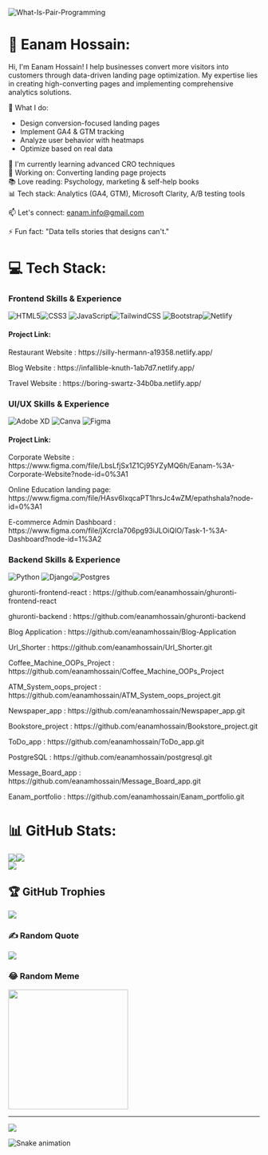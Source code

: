 <img src="https://i.ibb.co/GFF0jH7/What-Is-Pair-Programming.png" alt="What-Is-Pair-Programming" border="0" ></a>


# 💫 Eanam Hossain:
Hi, I'm Eanam Hossain! I help businesses convert more visitors into customers through data-driven landing page optimization. My expertise lies in creating high-converting pages and implementing comprehensive analytics solutions.<br>

🎯 What I do:<br>
- Design conversion-focused landing pages<br>
- Implement GA4 & GTM tracking<br>
- Analyze user behavior with heatmaps<br>
- Optimize based on real data<br>

🌱 I'm currently learning advanced CRO techniques<br>
💼 Working on: Converting landing page projects<br>
📚 Love reading: Psychology, marketing & self-help books<br>
📊 Tech stack: Analytics (GA4, GTM), Microsoft Clarity, A/B testing tools<br>

📫 Let's connect: eanam.info@gmail.com<br>

⚡ Fun fact: "Data tells stories that designs can't."<br>

# 💻 Tech Stack:

### Frontend Skills & Experience
![HTML5](https://img.shields.io/badge/html5-%23E34F26.svg?style=for-the-badge&logo=html5&logoColor=white)![CSS3](https://img.shields.io/badge/css3-%231572B6.svg?style=for-the-badge&logo=css3&logoColor=white) ![JavaScript](https://img.shields.io/badge/javascript-%23323330.svg?style=for-the-badge&logo=javascript&logoColor=%23F7DF1E)![TailwindCSS](https://img.shields.io/badge/tailwindcss-%2338B2AC.svg?style=for-the-badge&logo=tailwind-css&logoColor=white) ![Bootstrap](https://img.shields.io/badge/bootstrap-%23563D7C.svg?style=for-the-badge&logo=bootstrap&logoColor=white)![Netlify](https://img.shields.io/badge/netlify-%23000000.svg?style=for-the-badge&logo=netlify&logoColor=#00C7B7)<br>

#### Project Link:

 <p>Restaurant Website : https://silly-hermann-a19358.netlify.app/ </p>
 <p>Blog Website : https://infallible-knuth-1ab7d7.netlify.app/ </p>
 <p>Travel Website : https://boring-swartz-34b0ba.netlify.app/ </p>
 
 ### UI/UX Skills & Experience
 ![Adobe XD](https://img.shields.io/badge/Adobe%20XD-470137?style=for-the-badge&logo=Adobe%20XD&logoColor=#FF61F6) ![Canva](https://img.shields.io/badge/Canva-%2300C4CC.svg?style=for-the-badge&logo=Canva&logoColor=white) 	![Figma](https://img.shields.io/badge/figma-%23F24E1E.svg?style=for-the-badge&logo=figma&logoColor=white)<br>
 
 #### Project Link:

 <p> Corporate Website : https://www.figma.com/file/LbsLfjSx1Z1Cj95YZyMQ6h/Eanam-%3A-Corporate-Website?node-id=0%3A1 </p>
 <p> Online Education landing page: https://www.figma.com/file/HAsv6IxqcaPT1hrsJc4wZM/epathshala?node-id=0%3A1 </p>
 <p> E-commerce Admin Dashboard : https://www.figma.com/file/jXcrcIa706pg93iJLOiQIO/Task-1-%3A-Dashboard?node-id=1%3A2 </p>
 
 ### Backend Skills & Experience
 ![Python](https://img.shields.io/badge/python-3670A0?style=for-the-badge&logo=python&logoColor=ffdd54) ![Django](https://img.shields.io/badge/django-%23092E20.svg?style=for-the-badge&logo=django&logoColor=white)![Postgres](https://img.shields.io/badge/postgres-%23316192.svg?style=for-the-badge&logo=postgresql&logoColor=white)<br><p>  </p>
 <p> ghuronti-frontend-react : https://github.com/eanamhossain/ghuronti-frontend-react </p>
 <p> ghuronti-backend : https://github.com/eanamhossain/ghuronti-backend </p>
 <p> Blog Application : https://github.com/eanamhossain/Blog-Application </p>
 <p> Url_Shorter : https://github.com/eanamhossain/Url_Shorter.git  </p>
 <p> Coffee_Machine_OOPs_Project : https://github.com/eanamhossain/Coffee_Machine_OOPs_Project </p>
 <p> ATM_System_oops_project : https://github.com/eanamhossain/ATM_System_oops_project.git </p>
 <p>Newspaper_app : https://github.com/eanamhossain/Newspaper_app.git </p>
 <p> Bookstore_project : https://github.com/eanamhossain/Bookstore_project.git </p>
 <p> ToDo_app : https://github.com/eanamhossain/ToDo_app.git </p>
 <p> PostgreSQL : https://github.com/eanamhossain/postgresql.git </p>
 <p> Message_Board_app : https://github.com/eanamhossain/Message_Board_app.git </p>
 <p> Eanam_portfolio : https://github.com/eanamhossain/Eanam_portfolio.git </p>
 
# 📊 GitHub Stats:
![](https://github-readme-stats.vercel.app/api?username=eanamhossain&theme=blue-green&hide_border=false&include_all_commits=false&count_private=false)![](https://github-readme-streak-stats.herokuapp.com/?user=eanamhossain&theme=blue-green&hide_border=false)<br>
![](https://github-readme-stats.vercel.app/api/top-langs/?username=eanamhossain&theme=blue-green&hide_border=false&include_all_commits=false&count_private=false&layout=compact)

## 🏆 GitHub Trophies
![](https://github-profile-trophy.vercel.app/?username=eanamhossain&theme=gruvbox&no-frame=true&no-bg=false&margin-w=4)

### ✍️ Random Quote
![](https://quotes-github-readme.vercel.app/api?type=horizontal&theme=tokyonight)

### 😂 Random Meme
<img src="https://random-memer.herokuapp.com/" width="240px"/>

---
[![](https://visitcount.itsvg.in/api?id=eanamhossain&icon=0&color=0)](https://visitcount.itsvg.in)

<!-- Proudly created with GPRM ( https://gprm.itsvg.in ) -->

![Snake animation](https://github.com/thepiyushmalhotra/thepiyushmalhotra/blob/output/github-contribution-grid-snake.svg)

